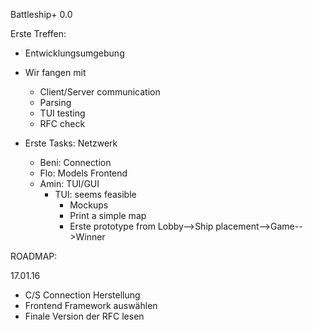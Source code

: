 Battleship+ 0.0

Erste Treffen:

- Entwicklungsumgebung
- Wir fangen mit
    - Client/Server communication
    - Parsing
    - TUI testing
    - RFC check

- Erste Tasks:
    Netzwerk
    - Beni: Connection
    - Flo: Models
    Frontend
    - Amin: TUI/GUI
        - TUI: seems feasible
            - Mockups
            - Print a simple map
            - Erste prototype from Lobby-->Ship placement-->Game-->Winner

ROADMAP:

17.01.16
- C/S Connection Herstellung
- Frontend Framework auswählen
- Finale Version der RFC lesen





